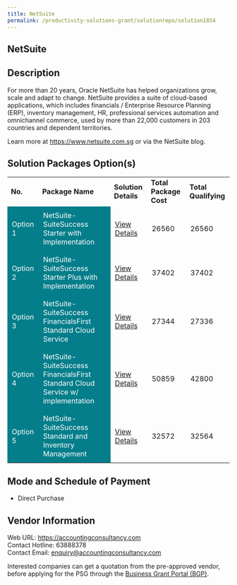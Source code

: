```yaml
---
title: NetSuite
permalink: /productivity-solutions-grant/solutionrepo/solution1854
---
```


## NetSuite

## Description

For more than 20 years, Oracle NetSuite has helped organizations grow, scale and adapt to change. NetSuite provides a suite of cloud-based applications, which includes financials / Enterprise Resource Planning (ERP), inventory management, HR, professional services automation and omnichannel commerce, used by more than 22,000 customers in 203 countries and dependent territories.

Learn more at https://www.netsuite.com.sg or via the NetSuite blog.

## Solution Packages Option(s)

<table>
<tr>
<td><b>No.</b></td>
<td><b>Package Name</b></td>
<td><b>Solution Details</b></td>
<td><b>Total Package Cost</b></td>
<td><b>Total Qualifying</b></td>
</tr>
<tr>
<td style='padding: 10px; background-color: #037E8A; color: #FFFFFF;'>Option 1</td>
<td style='padding: 10px; background-color: #037E8A; color: #FFFFFF;'>NetSuite-SuiteSuccess Starter with Implementation</td>
<td style='padding: 10px;'><a href='https://www.gobusiness.gov.sg/images/psg/DesensitisedOracleAnnexCRwef12August2021-_Part_12.pdf' target='_blank'>View Details</a></td>
<td style='padding: 10px;'>26560</td>
<td style='padding: 10px;'>26560</td>
</tr>
<tr>
<td style='padding: 10px; background-color: #037E8A; color: #FFFFFF;'>Option 2</td>
<td style='padding: 10px; background-color: #037E8A; color: #FFFFFF;'>NetSuite-SuiteSuccess Starter Plus with Implementation</td>
<td style='padding: 10px;'><a href='https://www.gobusiness.gov.sg/images/psg/DesensitisedOracleAnnexCRwef12August2021-_Part_34.pdf' target='_blank'>View Details</a></td>
<td style='padding: 10px;'>37402</td>
<td style='padding: 10px;'>37402</td>
</tr>
<tr>
<td style='padding: 10px; background-color: #037E8A; color: #FFFFFF;'>Option 3</td>
<td style='padding: 10px; background-color: #037E8A; color: #FFFFFF;'>NetSuite-SuiteSuccess FinancialsFirst Standard Cloud Service</td>
<td style='padding: 10px;'><a href='https://www.gobusiness.gov.sg/images/psg/DesensitisedOracleAnnexCRwef12August2021-_Part_56.pdf' target='_blank'>View Details</a></td>
<td style='padding: 10px;'>27344</td>
<td style='padding: 10px;'>27336</td>
</tr>
<tr>
<td style='padding: 10px; background-color: #037E8A; color: #FFFFFF;'>Option 4</td>
<td style='padding: 10px; background-color: #037E8A; color: #FFFFFF;'>NetSuite-SuiteSuccess FinancialsFirst Standard Cloud Service w/ implementation</td>
<td style='padding: 10px;'><a href='https://www.gobusiness.gov.sg/images/psg/DesensitisedOracleAnnexCRwef12August2021-_Part_78.pdf' target='_blank'>View Details</a></td>
<td style='padding: 10px;'>50859</td>
<td style='padding: 10px;'>42800</td>
</tr>
<tr>
<td style='padding: 10px; background-color: #037E8A; color: #FFFFFF;'>Option 5</td>
<td style='padding: 10px; background-color: #037E8A; color: #FFFFFF;'>NetSuite-SuiteSuccess Standard and Inventory Management</td>
<td style='padding: 10px;'><a href='https://www.gobusiness.gov.sg/images/psg/DesensitisedOracleAnnexCRwef12August2021-_Part_910.pdf' target='_blank'>View Details</a></td>
<td style='padding: 10px;'>32572</td>
<td style='padding: 10px;'>32564</td>
</tr>
</table>

## Mode and Schedule of Payment

 - Direct Purchase

## Vendor Information

 Web URL: https://accountingconsultancy.com <br>Contact Hotline: 63888378 <br>Contact Email: enquiry@accountingconsultancy.com <br>

Interested companies can get a quotation from the pre-approved vendor, before applying for the PSG through the <a href='https://www.businessgrants.gov.sg/' target='_blank' rel='noopener'>Business Grant Portal (BGP)</a>.

<script src="/jquery/resize-tables.js"></script>
